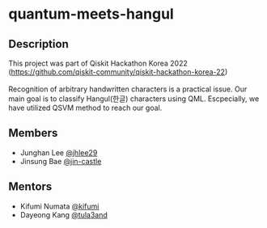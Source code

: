 # quantum-meets-hangul
## Description
This project was part of Qiskit Hackathon Korea 2022 
(https://github.com/qiskit-community/qiskit-hackathon-korea-22) <br /> <br />
Recognition of arbitrary handwritten characters is a practical issue.
Our main goal is to classify Hangul(한글) characters using QML.
Escpecially, we have utilized QSVM method to reach our goal.

## Members
- Junghan Lee [@jhlee29](https://github.com/jhlee29) <br />
- Jinsung Bae [@jin-castle](https://github.com/jin-castle) <br />

## Mentors
- Kifumi Numata [@kifumi](https://github.com/kifumi) <br />
- Dayeong Kang [@tula3and](https://github.com/tula3and) <br />
